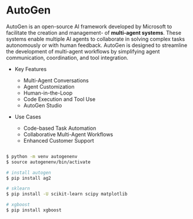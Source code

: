 # AutoGen
AutoGen is an open-source AI framework developed by Microsoft to facilitate the creation and management- of **multi-agent systems**. These systems enable multiple AI agents to collaborate in solving complex tasks autonomously or with human feedback.
AutoGen is designed to streamline the development of multi-agent workflows by simplifying agent communication, coordination, and tool integration.

- Key Features
  - Multi-Agent Conversations
  - Agent Customization
  - Human-in-the-Loop
  - Code Execution and Tool Use
  - AutoGen Studio

- Use Cases
  - Code-based Task Automation
  - Collaborative Multi-Agent Workflows
  - Enhanced Customer Support

```bash

$ python -m venv autogenenv
$ source autogenenv/bin/activate

# install autogen
$ pip install ag2

# sklearn
$ pip install -U scikit-learn scipy matplotlib

# xgboost
$ pip install xgboost

```